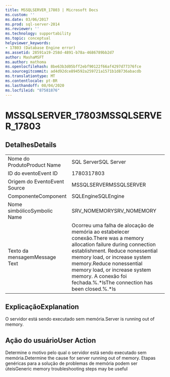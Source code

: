 ```yaml
---
title: MSSQLSERVER_17803 | Microsoft Docs
ms.custom: ''
ms.date: 03/06/2017
ms.prod: sql-server-2014
ms.reviewer: ''
ms.technology: supportability
ms.topic: conceptual
helpviewer_keywords:
- 17803 (Database Engine error)
ms.assetid: 28591a19-258d-4891-b78a-4686789bb2d7
author: MashaMSFT
ms.author: mathoma
ms.openlocfilehash: 8be63b3d05bff2ebf90122f66af4297d77376fce
ms.sourcegitcommit: ad4d92dce894592a259721a1571b1d8736abacdb
ms.translationtype: MT
ms.contentlocale: pt-BR
ms.lasthandoff: 08/04/2020
ms.locfileid: "87581876"
---
```

# <a name="mssqlserver_17803"></a><span data-ttu-id="a89a6-102">MSSQLSERVER_17803</span><span class="sxs-lookup"><span data-stu-id="a89a6-102">MSSQLSERVER_17803</span></span>
    
## <a name="details"></a><span data-ttu-id="a89a6-103">Detalhes</span><span class="sxs-lookup"><span data-stu-id="a89a6-103">Details</span></span>  
  
|||  
|-|-|  
|<span data-ttu-id="a89a6-104">Nome do Produto</span><span class="sxs-lookup"><span data-stu-id="a89a6-104">Product Name</span></span>|<span data-ttu-id="a89a6-105">SQL Server</span><span class="sxs-lookup"><span data-stu-id="a89a6-105">SQL Server</span></span>|  
|<span data-ttu-id="a89a6-106">ID do evento</span><span class="sxs-lookup"><span data-stu-id="a89a6-106">Event ID</span></span>|<span data-ttu-id="a89a6-107">17803</span><span class="sxs-lookup"><span data-stu-id="a89a6-107">17803</span></span>|  
|<span data-ttu-id="a89a6-108">Origem do Evento</span><span class="sxs-lookup"><span data-stu-id="a89a6-108">Event Source</span></span>|<span data-ttu-id="a89a6-109">MSSQLSERVER</span><span class="sxs-lookup"><span data-stu-id="a89a6-109">MSSQLSERVER</span></span>|  
|<span data-ttu-id="a89a6-110">Componente</span><span class="sxs-lookup"><span data-stu-id="a89a6-110">Component</span></span>|<span data-ttu-id="a89a6-111">SQLEngine</span><span class="sxs-lookup"><span data-stu-id="a89a6-111">SQLEngine</span></span>|  
|<span data-ttu-id="a89a6-112">Nome simbólico</span><span class="sxs-lookup"><span data-stu-id="a89a6-112">Symbolic Name</span></span>|<span data-ttu-id="a89a6-113">SRV_NOMEMORY</span><span class="sxs-lookup"><span data-stu-id="a89a6-113">SRV_NOMEMORY</span></span>|  
|<span data-ttu-id="a89a6-114">Texto da mensagem</span><span class="sxs-lookup"><span data-stu-id="a89a6-114">Message Text</span></span>|<span data-ttu-id="a89a6-115">Ocorreu uma falha de alocação de memória ao estabelecer conexão.</span><span class="sxs-lookup"><span data-stu-id="a89a6-115">There was a memory allocation failure during connection establishment.</span></span> <span data-ttu-id="a89a6-116">Reduce nonessential memory load, or increase system memory.</span><span class="sxs-lookup"><span data-stu-id="a89a6-116">Reduce nonessential memory load, or increase system memory.</span></span> <span data-ttu-id="a89a6-117">A conexão foi fechada.%.\*ls</span><span class="sxs-lookup"><span data-stu-id="a89a6-117">The connection has been closed.%.\*ls</span></span>|  
  
## <a name="explanation"></a><span data-ttu-id="a89a6-118">Explicação</span><span class="sxs-lookup"><span data-stu-id="a89a6-118">Explanation</span></span>  
 <span data-ttu-id="a89a6-119">O servidor está sendo executado sem memória.</span><span class="sxs-lookup"><span data-stu-id="a89a6-119">Server is running out of memory.</span></span>  
  
## <a name="user-action"></a><span data-ttu-id="a89a6-120">Ação do usuário</span><span class="sxs-lookup"><span data-stu-id="a89a6-120">User Action</span></span>  
 <span data-ttu-id="a89a6-121">Determine o motivo pelo qual o servidor está sendo executado sem memória.</span><span class="sxs-lookup"><span data-stu-id="a89a6-121">Determine the cause for server running out of memory.</span></span> <span data-ttu-id="a89a6-122">Etapas genéricas para a solução de problemas de memória podem ser úteis</span><span class="sxs-lookup"><span data-stu-id="a89a6-122">Generic memory troubleshooting steps may be useful</span></span>  
  
  
